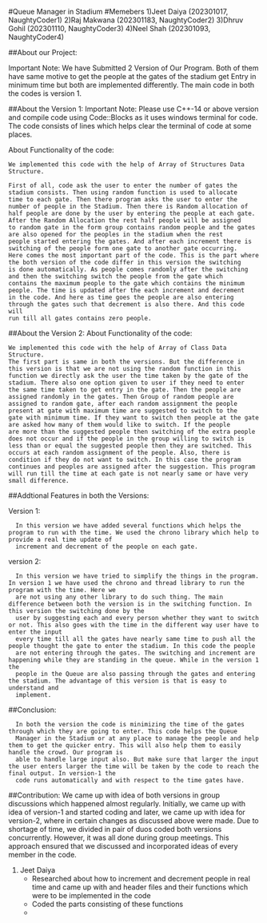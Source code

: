 #Queue Manager in Stadium
#Memebers
1)Jeet Daiya (202301017, NaughtyCoder1)
2)Raj Makwana (202301183, NaughtyCoder2)
3)Dhruv Gohil (202301110, NaughtyCoder3)
4)Neel Shah (202301093, NaughtyCoder4)

##About our Project:

Important Note: We have Submitted 2 Version of Our Program. Both of them have same motive to get the people at the gates of the stadium get Entry in minimum time but both are implemented differently. The main code in both the codes is version 1.

##About the Version 1:
  Important Note: Please use C++-14 or above version and compile code using Code::Blocks as it uses windows terminal for code. The code consists of lines which helps clear 
  the terminal of code at some places.
    
  About Functionality of the code: 
   
    We implemented this code with the help of Array of Structures Data Structure.
    
    First of all, code ask the user to enter the number of gates the stadium consists. Then using random function is used to allocate
    time to each gate. Then there program asks the user to enter the number of people in the Stadium. Then there is Random allocation of  
    half people are done by the user by entering the people at each gate. After the Random Allocation the rest half people will be assigned 
    to random gate in the form group contains random people and the gates are also opened for the peoples in the stadium when the rest 
    people started entering the gates. And after each increment there is switching of the people form one gate to another gate occurring.
    Here comes the most important part of the code. This is the part where the both version of the code differ in this version the switching 
    is done automatically. As people comes randomly after the switching and then the switching switch the people from the gate which 
    contains the maximum people to the gate which contains the minimum people. The time is updated after the each increment and decrement 
    in the code. And here as time goes the people are also entering through the gates such that decrement is also there. And this code will 
    run till all gates contains zero people.
    
##About the Version 2:
    About Functionality of the code:
    
    We implemented this code with the help of Array of Class Data Structure.
    The first part is same in both the versions. But the difference in this version is that we are not using the random function in this 
    function we directly ask the user the time taken by the gate of the stadium. There also one option given to user if they need to enter 
    the same time taken to get entry in the gate. Then the people are assigned randomly in the gates. Then Group of random people are 
    assigned to random gate, after each random assignment the people present at gate with maximum time are suggested to switch to the 
    gate with minimum time. If they want to switch then people at the gate are asked how many of them would like to switch. If the people 
    are more than the suggested people then switching of the extra people does not occur and if the people in the group willing to switch is 
    less than or equal the suggested people then they are switched. This occurs at each random assignment of the people. Also, there is 
    condition if they do not want to switch. In this case the program continues and peoples are assigned after the suggestion. This program 
    will run till the time at each gate is not nearly same or have very small difference.


##Addtional Features in both the Versions:

Version 1:

      In this version we have added several functions which helps the program to run with the time. We used the chrono library which help to provide a real time update of 
      increment and decrement of the people on each gate.


version 2:

      In this version we have tried to simplify the things in the program. In version 1 we have used the chrono and thread library to run the program with the time. Here we   
      are not using any other library to do such thing. The main difference between both the version is in the switching function. In this version the switching done by the 
      user by suggesting each and every person whether they want to switch or not. This also goes with the time in the different way user have to enter the input 
      every time till all the gates have nearly same time to push all the people thought the gate to enter the stadium. In this code the people
      are not entering through the gates. The switching and increment are happening while they are standing in the queue. While in the version 1 the 
      people in the Queue are also passing through the gates and entering the stadium. The advantage of this version is that is easy to understand and
      implement.

##Conclusion:

      In both the version the code is minimizing the time of the gates through which they are going to enter. This code helps the Queue 
      Manager in the Stadium or at any place to manage the people and help them to get the quicker entry. This will also help them to easily handle the crowd. Our program is 
      able to handle large input also. But make sure that larger the input the user enters larger the time will be taken by the code to reach the final output. In version-1 the 
      code runs automatically and with respect to the time gates have.

##Contribution:
  We came up with idea of both versions in group discussions which happened almost regularly. Initially, we came up with idea of version-1 and started coding and later, we 
  came up with idea for version-2, where in certain changes as discussed above were made. Due to shortage of time, we divided in pair of duos coded both versions  
  concurrently. However, it was all done during group meetings. This approach ensured that we discussed and incorporated ideas of every member in the code. 

  1) Jeet Daiya
     - Researched about how to increment and decrement people in real time and came up with <thread> and <chrono> header files and their functions which were to be 
       implemented in the code
     - Coded the parts consisting of these functions
     - 



